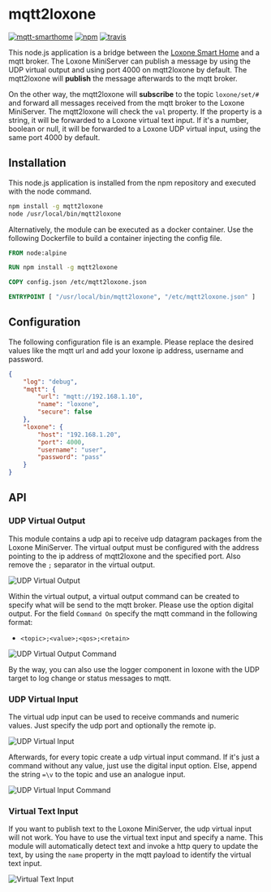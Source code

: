 # mqtt2loxone

[![mqtt-smarthome](https://img.shields.io/badge/mqtt-smarthome-blue.svg?style=flat-square)](https://github.com/mqtt-smarthome/mqtt-smarthome)
[![npm](https://img.shields.io/npm/v/mqtt2loxone.svg?style=flat-square)](https//www.npmjs.com/package/mqtt2loxone)
[![travis](https://img.shields.io/travis/claudiospizzi/mqtt2loxone.svg?style=flat-square)](https://travis-ci.org/claudiospizzi/mqtt2loxone)

This node.js application is a bridge between the [Loxone Smart Home] and a mqtt
broker. The Loxone MiniServer can publish a message by using the UDP virtual
output and using port 4000 on mqtt2loxone by default. The mqtt2loxone will
**publish** the message afterwards to the mqtt broker.

On the other way, the mqtt2loxone will **subscribe** to the topic `loxone/set/#`
and forward all messages received from the mqtt broker to the Loxone MiniServer.
The mqtt2loxone will check the `val` property. If the property is a string, it
will be forwarded to a Loxone virtual text input. If it's a number, boolean or
null, it will be forwarded to a Loxone UDP virtual input, using the same port
4000 by default.

## Installation

This node.js application is installed from the npm repository and executed with
the node command.

```bash
npm install -g mqtt2loxone
node /usr/local/bin/mqtt2loxone
```

Alternatively, the module can be executed as a docker container. Use the
following Dockerfile to build a container injecting the config file.

```dockerfile
FROM node:alpine

RUN npm install -g mqtt2loxone

COPY config.json /etc/mqtt2loxone.json

ENTRYPOINT [ "/usr/local/bin/mqtt2loxone", "/etc/mqtt2loxone.json" ]
```

## Configuration

The following configuration file is an example. Please replace the desired
values like the mqtt url and add your loxone ip address, username and password.

```json
{
    "log": "debug",
    "mqtt": {
        "url": "mqtt://192.168.1.10",
        "name": "loxone",
        "secure": false
    },
    "loxone": {
        "host": "192.168.1.20",
        "port": 4000,
        "username": "user",
        "password": "pass"
    }
}
```

## API

### UDP Virtual Output

This module contains a udp api to receive udp datagram packages from the Loxone
MiniServer. The virtual output must be configured with the address pointing to
the ip address of mqtt2loxone and the specified port. Also remove the `;`
separator in the virtual output.

![UDP Virtual Output](https://github.com/claudiospizzi/mqtt2loxone/blob/master/assets/loxone-virtualoutputudp.png?raw=true)

Within the virtual output, a virtual output command can be created to specify
what will be send to the mqtt broker. Please use the option digital output. For
the field `Command On` specify the mqtt command in the following format:

* `<topic>;<value>;<qos>;<retain>`

![UDP Virtual Output Command](https://github.com/claudiospizzi/mqtt2loxone/blob/master/assets/loxone-virtualoutputudp-command.png?raw=true)

By the way, you can also use the logger component in loxone with the UDP target
to log change or status messages to mqtt.

### UDP Virtual Input

The virtual udp input can be used to receive commands and numeric values. Just
specify the udp port and optionally the remote ip.

![UDP Virtual Input](https://github.com/claudiospizzi/mqtt2loxone/blob/master/assets/loxone-virtualinputudp.png?raw=true)

Afterwards, for every topic create a udp virtual input command. If it's just a
command without any value, just use the digital input option. Else, append the
string `=\v` to the topic and use an analogue input.

![UDP Virtual Input Command](https://github.com/claudiospizzi/mqtt2loxone/blob/master/assets/loxone-virtualinputudp-command.png?raw=true)

### Virtual Text Input

If you want to publish text to the Loxone MiniServer, the udp virtual input will not work. You have to use the virtual text input and specify a name. This module will automatically detect text and invoke a http query to update the text, by using the `name` property in the mqtt payload to identify the virtual text input.

![Virtual Text Input](https://github.com/claudiospizzi/mqtt2loxone/blob/master/assets/loxone-virtualinputtext.png?raw=true)

[Loxone Smart Home]: https://www.loxone.com/
